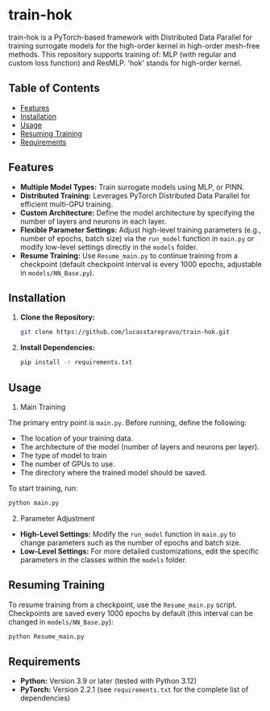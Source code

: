 # train-hok

train-hok is a PyTorch-based framework with Distributed Data Parallel for training surrogate models for the high-order kernel in high-order mesh-free methods. This repository supports training of: MLP (with regular and custom loss function) and ResMLP. 'hok' stands for high-order kernel.

## Table of Contents

- [Features](#features)
- [Installation](#installation)
- [Usage](#usage)
- [Resuming Training](#resuming-training)
- [Requirements](#requirements)


## Features

- **Multiple Model Types:** Train surrogate models using MLP, or PINN.
- **Distributed Training:** Leverages PyTorch Distributed Data Parallel for efficient multi-GPU training.
- **Custom Architecture:** Define the model architecture by specifying the number of layers and neurons in each layer.
- **Flexible Parameter Settings:** Adjust high-level training parameters (e.g., number of epochs, batch size) via the `run_model` function in `main.py` or modify low-level settings directly in the `models` folder.
- **Resume Training:** Use `Resume_main.py` to continue training from a checkpoint (default checkpoint interval is every 1000 epochs, adjustable in `models/NN_Base.py`).

## Installation

1. **Clone the Repository:**
   ```bash
   git clone https://github.com/lucasstarepravo/train-hok.git


2. **Install Dependencies:**
   ```bash
   pip install -r requirements.txt

## Usage
1. Main Training

The primary entry point is `main.py`.
Before running, define the following:
- The location of your training data.
- The architecture of the model (number of layers and neurons per layer).
- The type of model to train
- The number of GPUs to use.
- The directory where the trained model should be saved.

To start training, run:
  ```bash
  python main.py
 ```

2. Parameter Adjustment
- **High-Level Settings:** Modify the `run_model` function in `main.py` to change parameters such as the number of epochs and batch size.
- **Low-Level Settings:** For more detailed customizations, edit the specific parameters in the classes within the `models` folder.

## Resuming Training

To resume training from a checkpoint, use the `Resume_main.py` script. Checkpoints are saved every 1000 epochs by default (this interval can be changed in `models/NN_Base.py`):

```bash
python Resume_main.py
```

## Requirements

- **Python:** Version 3.9 or later (tested with Python 3.12)
- **PyTorch:** Version 2.2.1 (see `requirements.txt` for the complete list of dependencies)

